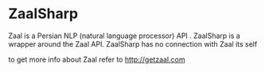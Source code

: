 # ZaalSharp
Zaal is a Persian NLP (natural language processor) API . ZaalSharp is a wrapper around the Zaal API. ZaalSharp has no connection with Zaal its self

to get more info about Zaal refer to http://getzaal.com
